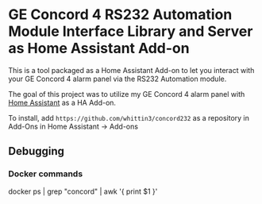 GE Concord 4 RS232 Automation Module Interface Library and Server as Home Assistant Add-on
==================================================================

This is a tool packaged as a Home Assistant Add-on to let you interact with your GE Concord 4 alarm panel via
the RS232 Automation module.

The goal of this project was to utilize my GE Concord 4 alarm panel with [Home Assistant](https://home-assistant.io/) as a HA Add-on.

To install, add `https://github.com/whittin3/concord232` as a repository in Add-Ons in Home Assistant -> Add-ons

## Debugging

### Docker commands
docker ps | grep "concord" | awk '{ print $1 }'